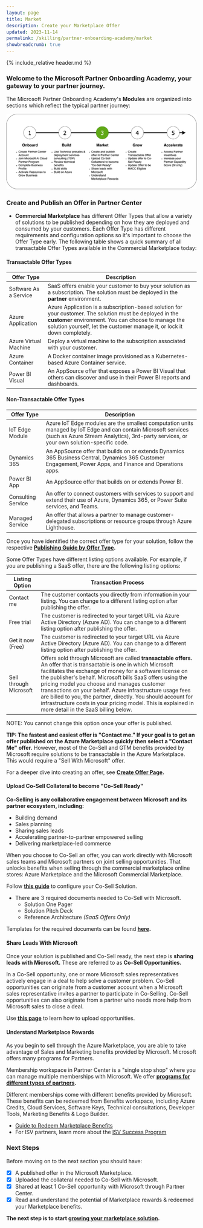 ```yaml
---
layout: page
title: Market
description: Create your Marketplace Offer
updated: 2023-11-14
permalink: /skilling/partner-onboarding-academy/market
showbreadcrumb: true
---
```

{% include_relative header.md %}

### Welcome to the Microsoft Partner Onboarding Academy, your gateway to your partner journey.

The Microsoft Partner Onboarding Academy's **Modules** are organized into sections which reflect the typical partner journey:

![](../../../assets/partner-onboarding/partner-journey-market.png)

### Create and Publish an Offer in Partner Center

- **Commercial Marketplace** has different Offer Types that allow a variety of solutions to be published depending on how they are deployed and consumed by your customers. Each Offer Type has different requirements and configuration options so it's important to choose the Offer Type early. The following table shows a quick summary of all transactable Offer Types available in the Commercial Marketplace today:

#### Transactable Offer Types

| Offer Type   | Description |
| ----------- | ----------- |
| Software As a Service | SaaS offers enable your customer to buy your solution as a subscription. The solution must be deployed in the **partner** environment. |
| Azure Application | Azure Application is a subscription-based solution for your customer. The solution must be deployed in the **customer** environment. You can choose to manage the solution yourself, let the customer manage it, or lock it down completely. |
| Azure Virtual Machine | Deploy a virtual machine to the subscription associated with your customer. |
| Azure Container | A Docker container image provisioned as a Kubernetes-based Azure Container service. |
| Power BI Visual | An AppSource offer that exposes a Power BI Visual that others can discover and use in their Power BI reports and dashboards. |


#### Non-Transactable Offer Types

| Offer Type   | Description |
| ----------- | ----------- |
| IoT Edge Module | Azure IoT Edge modules are the smallest computation units managed by IoT Edge and can contain Microsoft services (such as Azure Stream Analytics), 3rd-party services, or your own solution-specific code. |
| Dynamics 365 | An AppSource offer that builds on or extends Dynamics 365 Business Central, Dynamics 365 Customer Engagement, Power Apps, and Finance and Operations apps. |
| Power BI App | An AppSource offer that builds on or extends Power BI. |
| Consulting Service | An offer to connect customers with services to support and extend their use of Azure, Dynamics 365, or Power Suite services, and Teams. |
| Managed Service | An offer that allows a partner to manage customer-delegated subscriptions or resource groups through Azure Lighthouse. |

Once you have identified the correct offer type for your solution, follow the respective **[Publishing Guide by Offer Type](https://learn.microsoft.com/en-us/partner-center/marketplace/publisher-guide-by-offer-type).**


Some Offer Types have different listing options available. For example, if you are publishing a SaaS offer, there are the following listing options:
       
| Listing Option | Transaction Process |
| ----------- | ----------- |
| Contact me | The customer contacts you directly from information in your listing. You can change to a different listing option after publishing the offer. |
| Free trial | The customer is redirected to your target URL via Azure Active Directory (Azure AD). You can change to a different listing option after publishing the offer. |  
| Get it now (Free) | The customer is redirected to your target URL  via Azure Active Directory (Azure AD). You can change to a different listing option after publishing the offer. |
| Sell through Microsoft | Offers sold through Microsoft are called **transactable offers.** An offer that is transactable is one in which Microsoft facilitates the exchange of money for a software license on the publisher's behalf. Microsoft bills SaaS offers using the pricing model you choose and manages customer transactions on your behalf. Azure infrastructure usage fees are billed to you, the partner, directly. You should account for infrastructure costs in your pricing model. This is explained in more detail in the SaaS billing below. |  

NOTE: You cannot change this option once your offer is published.

**TIP: The fastest and easiest offer is "Contact me." If your goal is to get an offer published on the Azure Marketplace quickly then select a "Contact Me" offer.** However, most of the Co-Sell and GTM benefits provided by Microsoft require solutions to be transactable in the Azure Marketplace. This would require a "Sell With Microsoft" offer.

For a deeper dive into creating an offer, see **[Create Offer Page](/PartnerResources/skilling/partner-onboarding-academy/create-offer).**

#### Upload Co-Sell Collateral to become "Co-Sell Ready"

**Co-Selling is any collaborative engagement between Microsoft and its partner ecosystem, including:**

- Building demand 
- Sales planning
- Sharing sales leads
- Accelerating partner-to-partner empowered selling
- Delivering marketplace-led commerce
    
When you choose to Co-Sell an offer, you can work directly with Microsoft sales teams and Microsoft partners on joint selling opportunities. That unlocks benefits when selling through the commercial marketplace online stores: Azure Marketplace and the Microsoft Commercial Marketplace.

Follow **[this guide](https://learn.microsoft.com/en-us/partner-center/co-sell-configure)** to configure your Co-Sell Solution.

- There are 3 required documents needed to Co-Sell with Microsoft.  
    - Solution One Pager  
    - Solution Pitch Deck   
    - Reference Architecture *(SaaS Offers Only)*
    
Templates for the required documents can be found **[here](https://learn.microsoft.com/en-us/partner-center/co-sell-configure#documents-that-support-co-sell).**

#### Share Leads With Microsoft

Once your solution is published and Co-Sell ready, the next step is **sharing leads with Microsoft.** These are referred to as **Co-Sell Opportunities.**

In a Co-Sell opportunity, one or more Microsoft sales representatives actively engage in a deal to help solve a customer problem. Co-Sell opportunities can originate from a customer account when a Microsoft sales representative invites a partner to participate in Co-Selling. Co-Sell opportunities can also originate from a partner who needs more help from Microsoft sales to close a deal.

Use **[this page](https://learn.microsoft.com/en-us/partner-center/manage-co-sell-opportunities)** to learn how to upload opportunities.

#### Understand Marketplace Rewards

As you begin to sell through the Azure Marketplace, you are able to take advantage of Sales and Marketing benefits provided by Microsoft. Microsoft offers many programs for Partners. 

Membership workspace in Partner Center is a "single stop shop" where you can manage multiple memberships with Microsoft. We offer **[programs for different types of partners](https://learn.microsoft.com/en-us/partner-center/mpn-overview#explore-different-tracks).** 

Different memberships come with different benefits provided by Microsoft. These benefits can be redeemed from Benefits workspace, including Azure Credits, Cloud Services, Software Keys, Technical consultations, Developer Tools, Marketing Benefits & Logo Builder.

  - [Guide to Redeem Marketplace Benefits](https://learn.microsoft.com/en-us/partner-center/mpn-learn-about-go-to-market-benefits)  
  - For ISV partners, learn more about the [ISV Success Program](https://onedrive.live.com/view.aspx?resid=6C423AE231DA44BB!2126&ithint=file%2cpptx&wdo=2&authkey=!AN7rkGIrJ72JoMs) 

### Next Steps
Before moving on to the next section you should have: 
-  [x] A published offer in the Microsoft Marketplace.
-  [x] Uploaded the collateral needed to Co-Sell with Microsoft.
-  [x] Shared at least 1 Co-Sell opportunity with Microsoft through Partner Center.
-  [x] Read and understand the potential of Marketplace rewards & redeemed your Marketplace benefits.

**The next step is to start [growing your marketplace solution](/PartnerResources/skilling/partner-onboarding-academy/grow).**